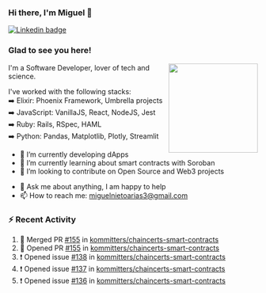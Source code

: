 ### Hi there, I'm Miguel 👋

<a href="https://linkedin.com/in/miguelnietoa/" target="_blank" rel="noopener noreferrer">
  <img src="https://img.shields.io/badge/-LinkedIn-0e76a8?style=flat-square&logo=Linkedin&logoColor=white" alt="Linkedin badge">
</a>
<!-- [![Website Badge](https://img.shields.io/badge/Website-3b5998?style=flat-square&logo=google-chrome&logoColor=white)](#notavailablenow#) 

<img src="https://i.imgur.com/tbrLrt5.gif" width=400 alt="Coding GIF" align="right"/>
-->


### Glad to see you here!
<a href="https://github.com/miguelnietoa"><img src="https://github-readme-stats-git-masterrstaa-rickstaa.vercel.app/api?username=miguelnietoa&show_icons=true&hide_border=true&count_private=true&include_all_commits=true&theme=tokyonight" height="180em" align="right"/></a>
I'm a Software Developer, lover of tech and science. 

I've worked with the following stacks:\
➡️ Elixir: Phoenix Framework, Umbrella projects\
➡️ JavaScript: VanillaJS, React, NodeJS, Jest\
➡️ Ruby: Rails, RSpec, HAML\
➡️ Python: Pandas, Matplotlib, Plotly, Streamlit

- 🔭 I’m currently developing dApps
- 🌱 I’m currently learning about smart contracts with Soroban
- 👯 I’m looking to contribute on Open Source and Web3 projects
<!-- 
- 😄 I just finished a Machine Learning course! 
- 🤔 I’m looking for help with ...
-->
- 💬 Ask me about anything, I am happy to help
- 📫 How to reach me: miguelnietoarias3@gmail.com


### ⚡ Recent Activity

<!--START_SECTION:activity-->
1. 🎉 Merged PR [#155](https://github.com/kommitters/chaincerts-smart-contracts/pull/155) in [kommitters/chaincerts-smart-contracts](https://github.com/kommitters/chaincerts-smart-contracts)
2. 💪 Opened PR [#155](https://github.com/kommitters/chaincerts-smart-contracts/pull/155) in [kommitters/chaincerts-smart-contracts](https://github.com/kommitters/chaincerts-smart-contracts)
3. ❗ Opened issue [#138](https://github.com/kommitters/chaincerts-smart-contracts/issues/138) in [kommitters/chaincerts-smart-contracts](https://github.com/kommitters/chaincerts-smart-contracts)
4. ❗ Opened issue [#137](https://github.com/kommitters/chaincerts-smart-contracts/issues/137) in [kommitters/chaincerts-smart-contracts](https://github.com/kommitters/chaincerts-smart-contracts)
5. ❗ Opened issue [#136](https://github.com/kommitters/chaincerts-smart-contracts/issues/136) in [kommitters/chaincerts-smart-contracts](https://github.com/kommitters/chaincerts-smart-contracts)
<!--END_SECTION:activity-->
